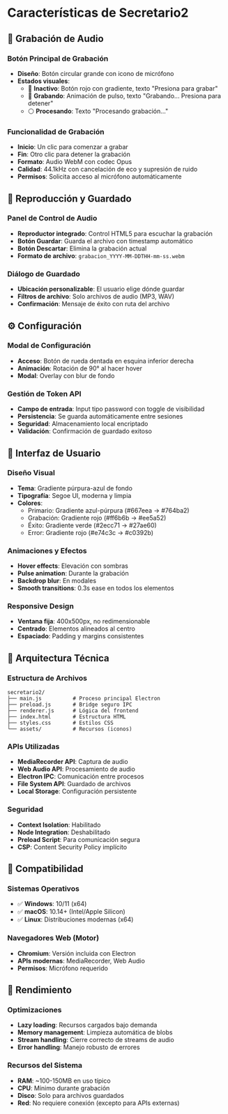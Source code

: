 # Características de Secretario2

## 🎤 Grabación de Audio

### Botón Principal de Grabación
- **Diseño**: Botón circular grande con icono de micrófono
- **Estados visuales**:
  - 🔴 **Inactivo**: Botón rojo con gradiente, texto "Presiona para grabar"
  - 🔴 **Grabando**: Animación de pulso, texto "Grabando... Presiona para detener"
  - ⚪ **Procesando**: Texto "Procesando grabación..."

### Funcionalidad de Grabación
- **Inicio**: Un clic para comenzar a grabar
- **Fin**: Otro clic para detener la grabación
- **Formato**: Audio WebM con codec Opus
- **Calidad**: 44.1kHz con cancelación de eco y supresión de ruido
- **Permisos**: Solicita acceso al micrófono automáticamente

## 🎵 Reproducción y Guardado

### Panel de Control de Audio
- **Reproductor integrado**: Control HTML5 para escuchar la grabación
- **Botón Guardar**: Guarda el archivo con timestamp automático
- **Botón Descartar**: Elimina la grabación actual
- **Formato de archivo**: `grabacion_YYYY-MM-DDTHH-mm-ss.webm`

### Diálogo de Guardado
- **Ubicación personalizable**: El usuario elige dónde guardar
- **Filtros de archivo**: Solo archivos de audio (MP3, WAV)
- **Confirmación**: Mensaje de éxito con ruta del archivo

## ⚙️ Configuración

### Modal de Configuración
- **Acceso**: Botón de rueda dentada en esquina inferior derecha
- **Animación**: Rotación de 90° al hacer hover
- **Modal**: Overlay con blur de fondo

### Gestión de Token API
- **Campo de entrada**: Input tipo password con toggle de visibilidad
- **Persistencia**: Se guarda automáticamente entre sesiones
- **Seguridad**: Almacenamiento local encriptado
- **Validación**: Confirmación de guardado exitoso

## 🎨 Interfaz de Usuario

### Diseño Visual
- **Tema**: Gradiente púrpura-azul de fondo
- **Tipografía**: Segoe UI, moderna y limpia
- **Colores**:
  - Primario: Gradiente azul-púrpura (#667eea → #764ba2)
  - Grabación: Gradiente rojo (#ff6b6b → #ee5a52)
  - Éxito: Gradiente verde (#2ecc71 → #27ae60)
  - Error: Gradiente rojo (#e74c3c → #c0392b)

### Animaciones y Efectos
- **Hover effects**: Elevación con sombras
- **Pulse animation**: Durante la grabación
- **Backdrop blur**: En modales
- **Smooth transitions**: 0.3s ease en todos los elementos

### Responsive Design
- **Ventana fija**: 400x500px, no redimensionable
- **Centrado**: Elementos alineados al centro
- **Espaciado**: Padding y margins consistentes

## 🔧 Arquitectura Técnica

### Estructura de Archivos
```
secretario2/
├── main.js          # Proceso principal Electron
├── preload.js       # Bridge seguro IPC
├── renderer.js      # Lógica del frontend
├── index.html       # Estructura HTML
├── styles.css       # Estilos CSS
└── assets/          # Recursos (iconos)
```

### APIs Utilizadas
- **MediaRecorder API**: Captura de audio
- **Web Audio API**: Procesamiento de audio
- **Electron IPC**: Comunicación entre procesos
- **File System API**: Guardado de archivos
- **Local Storage**: Configuración persistente

### Seguridad
- **Context Isolation**: Habilitado
- **Node Integration**: Deshabilitado
- **Preload Script**: Para comunicación segura
- **CSP**: Content Security Policy implícito

## 📱 Compatibilidad

### Sistemas Operativos
- ✅ **Windows**: 10/11 (x64)
- ✅ **macOS**: 10.14+ (Intel/Apple Silicon)
- ✅ **Linux**: Distribuciones modernas (x64)

### Navegadores Web (Motor)
- **Chromium**: Versión incluida con Electron
- **APIs modernas**: MediaRecorder, Web Audio
- **Permisos**: Micrófono requerido

## 🚀 Rendimiento

### Optimizaciones
- **Lazy loading**: Recursos cargados bajo demanda
- **Memory management**: Limpieza automática de blobs
- **Stream handling**: Cierre correcto de streams de audio
- **Error handling**: Manejo robusto de errores

### Recursos del Sistema
- **RAM**: ~100-150MB en uso típico
- **CPU**: Mínimo durante grabación
- **Disco**: Solo para archivos guardados
- **Red**: No requiere conexión (excepto para APIs externas)

